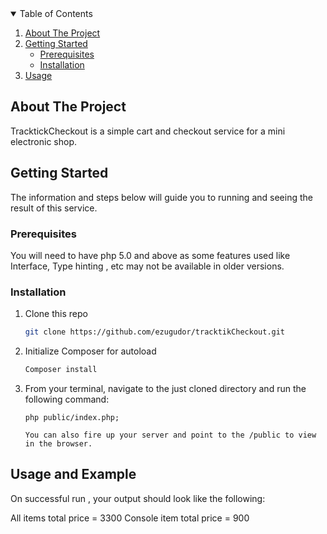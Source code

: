 
<!-- TABLE OF CONTENTS -->
<details open="open">
  <summary>Table of Contents</summary>
  <ol>
    <li>
      <a href="#about-the-project">About The Project</a>
    </li>
    <li>
      <a href="#getting-started">Getting Started</a>
      <ul>
        <li><a href="#prerequisites">Prerequisites</a></li>
        <li><a href="#installation">Installation</a></li>
      </ul>
    </li>
    <li><a href="#usage">Usage</a></li>
  </ol>
</details>



<!-- ABOUT THE PROJECT -->
## About The Project

TracktickCheckout is a simple cart and checkout service for a mini electronic shop.



<!-- GETTING STARTED -->
## Getting Started

The information and steps below will guide you to running and seeing the result of this service.

### Prerequisites

You will need to have php 5.0 and above as some features used like Interface, Type hinting , etc may not be available in older versions.


### Installation

1. Clone this repo
   ```sh
   git clone https://github.com/ezugudor/tracktikCheckout.git
   ```
2. Initialize Composer for autoload
   ```sh
   Composer install
   ```
3. From your terminal, navigate to the just cloned directory and run the following command:
   ```JS
   php public/index.php;
   
   You can also fire up your server and point to the /public to view in the browser. 
   ```



<!-- USAGE EXAMPLES -->
## Usage and Example

On successful run , your output should look like the following:

All items total price = 3300 
Console item total price = 900 



